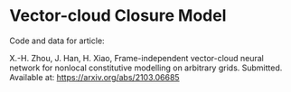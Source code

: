 # Vector-cloud Closure Model

Code and data for article: 

X.-H. Zhou, J. Han, H. Xiao, Frame-independent vector-cloud neural network for nonlocal constitutive modelling on arbitrary grids. Submitted. Available at:
https://arxiv.org/abs/2103.06685
